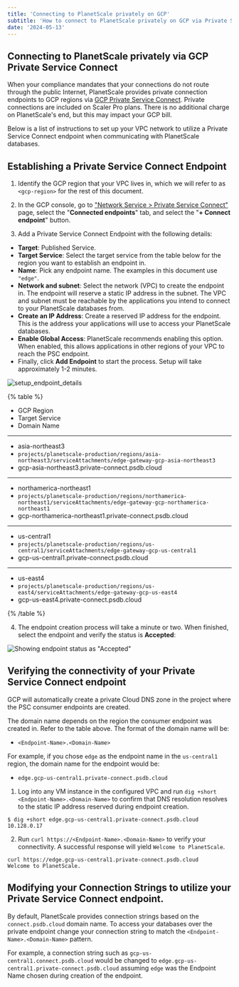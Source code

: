 ```yaml
---
title: 'Connecting to PlanetScale privately on GCP'
subtitle: 'How to connect to PlanetScale privately on GCP via Private Service Connect.'
date: '2024-05-13'
---
```


## Connecting to PlanetScale privately via GCP Private Service Connect

When your compliance mandates that your connections do not route through the public Internet, PlanetScale provides private connection endpoints to GCP regions via [GCP Private Service Connect](https://cloud.google.com/vpc/docs/private-service-connect). Private connections are included on Scaler Pro plans. There is no additional charge on PlanetScale's end, but this may impact your GCP bill.

Below is a list of instructions to set up your VPC network to utilize a Private Service Connect endpoint when communicating with PlanetScale databases.

## Establishing a Private Service Connect Endpoint

1. Identify the GCP region that your VPC lives in, which we will refer to as `<gcp-region>` for the rest of this document.

2. In the GCP console, go to ["Network Service > Private Service Connect"](<(https://console.cloud.google.com/net-services/psc)>) page, select the "**Connected endpoints**" tab, and select the "**+ Connect endpoint**" button.

3. Add a Private Service Connect Endpoint with the following details:

- **Target**: Published Service.
- **Target Service**: Select the target service from the table below for the region you want to establish an endpoint in.
- **Name**: Pick any endpoint name. The examples in this document use `"edge"`.
- **Network and subnet**: Select the network (VPC) to create the endpoint in. The endpoint will reserve a static IP address in the subnet. The VPC and subnet must be reachable by the applications you intend to connect to your PlanetScale databases from.
- **Create an IP Address**: Create a reserved IP address for the endpoint. This is the address your applications will use to access your PlanetScale databases.
- **Enable Global Access**: PlanetScale recommends enabling this option. When enabled, this allows applications in other regions of your VPC to reach the PSC endpoint.
- Finally, click **Add Endpoint** to start the process. Setup will take approximately 1-2 minutes.

![setup_endpoint_details](/assets/docs/multi/gcp/private-service-connect/connect_endpoint_details.png)

{% table %}

- GCP Region
- Target Service
- Domain Name

---

- asia-northeast3
- `projects/planetscale-production/regions/asia-northeast3/serviceAttachments/edge-gateway-gcp-asia-northeast3`
- gcp-asia-northeast3.private-connect.psdb.cloud

---

- northamerica-northeast1
- `projects/planetscale-production/regions/northamerica-northeast1/serviceAttachments/edge-gateway-gcp-northamerica-northeast1`
- gcp-northamerica-northeast1.private-connect.psdb.cloud

---

- us-central1
- `projects/planetscale-production/regions/us-central1/serviceAttachments/edge-gateway-gcp-us-central1`
- gcp-us-central1.private-connect.psdb.cloud

---

- us-east4
- `projects/planetscale-production/regions/us-east4/serviceAttachments/edge-gateway-gcp-us-east4`
- gcp-us-east4.private-connect.psdb.cloud

{% /table %}

4. The endpoint creation process will take a minute or two. When finished, select the endpoint and verify the status is **Accepted**:

![Showing endpoint status as "Accepted"](/assets/docs/multi/gcp/private-service-connect/endpoint_status.png)

## Verifying the connectivity of your Private Service Connect endpoint

GCP will automatically create a private Cloud DNS zone in the project where the PSC consumer endpoints are created.

The domain name depends on the region the consumer endpoint was created in. Refer to the table above. The format of the domain name will be:

- `<Endpoint-Name>.<Domain-Name>`

For example, if you chose `edge` as the endpoint name in the `us-central1` region, the domain name for the endpoint would be:

- `edge.gcp-us-central1.private-connect.psdb.cloud`

1. Log into any VM instance in the configured VPC and run `dig +short <Endpoint-Name>.<Domain-Name>` to confirm that DNS resolution resolves to the static IP address reserved during endpoint creation.

```shell
$ dig +short edge.gcp-us-central1.private-connect.psdb.cloud
10.128.0.17
```

2. Run `curl https://<Endpoint-Name>.<Domain-Name>` to verify your connectivity. A successful response will yield `Welcome to PlanetScale`.

```shell
curl https://edge.gcp-us-central1.private-connect.psdb.cloud
Welcome to PlanetScale.
```

## Modifying your Connection Strings to utilize your Private Service Connect endpoint.

By default, PlanetScale provides connection strings based on the `connect.psdb.cloud` domain name. To access your databases over the private endpoint change your connection string to match the `<Endpoint-Name>.<Domain-Name>` pattern.

For example, a connection string such as `gcp-us-central1.connect.psdb.cloud` would be changed to `edge.gcp-us-central1.private-connect.psdb.cloud` assuming `edge` was the Endpoint Name chosen during creation of the endpoint.
